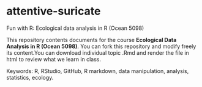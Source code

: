 # attentive-suricate

Fun with R: Ecological data analysis in R (Ocean 5098)

This repository contents documents for the course **Ecological Data Analysis in R (Ocean 5098)**. You can fork this repository and modify freely its content.You can download individual topic .Rmd and render the file in html to review what we learn in class.   


Keywords: R, RStudio, GitHub, R markdown, data manipulation, analysis, statistics, ecology. 